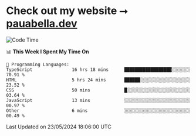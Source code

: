# Check out my website ⭢ [pauabella.dev](https://pauabella.dev)

<!--START_SECTION:waka-->
![Code Time](http://img.shields.io/badge/Code%20Time-3%2C368%20hrs%2035%20mins-blue)

📊 **This Week I Spent My Time On** 

```text
💬 Programming Languages: 
TypeScript               16 hrs 18 mins      ██████████████████░░░░░░░   70.91 % 
HTML                     5 hrs 24 mins       ██████░░░░░░░░░░░░░░░░░░░   23.52 % 
CSS                      50 mins             █░░░░░░░░░░░░░░░░░░░░░░░░   03.64 % 
JavaScript               13 mins             ░░░░░░░░░░░░░░░░░░░░░░░░░   00.97 % 
Other                    6 mins              ░░░░░░░░░░░░░░░░░░░░░░░░░   00.49 % 
```


 Last Updated on 23/05/2024 18:06:00 UTC
<!--END_SECTION:waka-->
